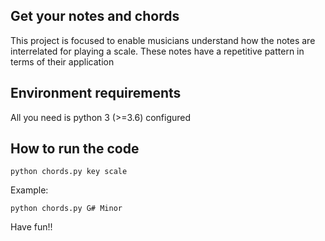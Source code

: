 ## Get your notes and chords

This project is focused to enable musicians understand how the notes are interrelated 
for playing a scale. These notes have a repetitive pattern in terms of their application

## Environment requirements

All you need is python 3 (>=3.6) configured

## How to run the code

`python chords.py key scale`

Example:

`python chords.py G# Minor`

Have fun!!  
